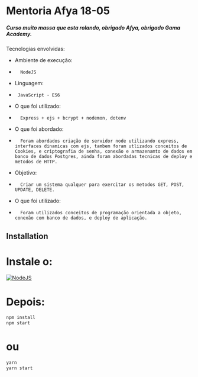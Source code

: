# Mentoria Afya 18-05


##### Curso muito massa que esta rolando, obrigado Afya, obrigado Gama Academy.

Tecnologias envolvidas:
- Ambiente de execução:
-       NodeJS
- Linguagem: 
-      JavaScript - ES6
- O que foi utilizado:
-       Express + ejs + bcrypt + nodemon, dotenv
- O que foi abordado:
-       Foram abordados criação de servidor node utilizando express, interfaces dinamicas com ejs, tambem foram utlizados conceitos de Cookies, e criptografia de senha, conexão e armazenamto de dados em banco de dados Postgres, ainda foram abordadas tecnicas de deploy e metodos de HTTP.
- Objetivo:
-       Criar um sistema qualquer para exercitar os metodos GET, POST, UPDATE, DELETE.
- O que foi utilizado:
-       Foram utilizados conceitos de programação orientada a objeto, conexão com banco de dados, e deploy de aplicação.

## Installation 
# Instale o:
[![NodeJS](https://cdn.iconscout.com/icon/free/png-256/node-js-1-1174935.png)](https://nodejs.org/en/download/)

# Depois:

```sh
npm install
npm start 
```
# ou
```sh
yarn
yarn start 
```
